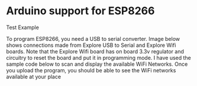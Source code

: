 # Arduino support for ESP8266
Test Example

To program ESP8266, you need a USB to serial converter. Image below shows connections made from Explore USB to Serial and Explore Wifi boards. Note that the Explore Wifi board has on board 3.3v regulator and circuitry to reset the board and put it in programming mode. 
I have used the sample code below to scan and display the available WiFi Networks. 
Once you upload the program, you should be able to see the WiFi networks available at your place
